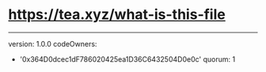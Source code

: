 # https://tea.xyz/what-is-this-file
---
version: 1.0.0
codeOwners:
  - '0x364D0dcec1dF786020425ea1D36C6432504D0e0c'
quorum: 1
